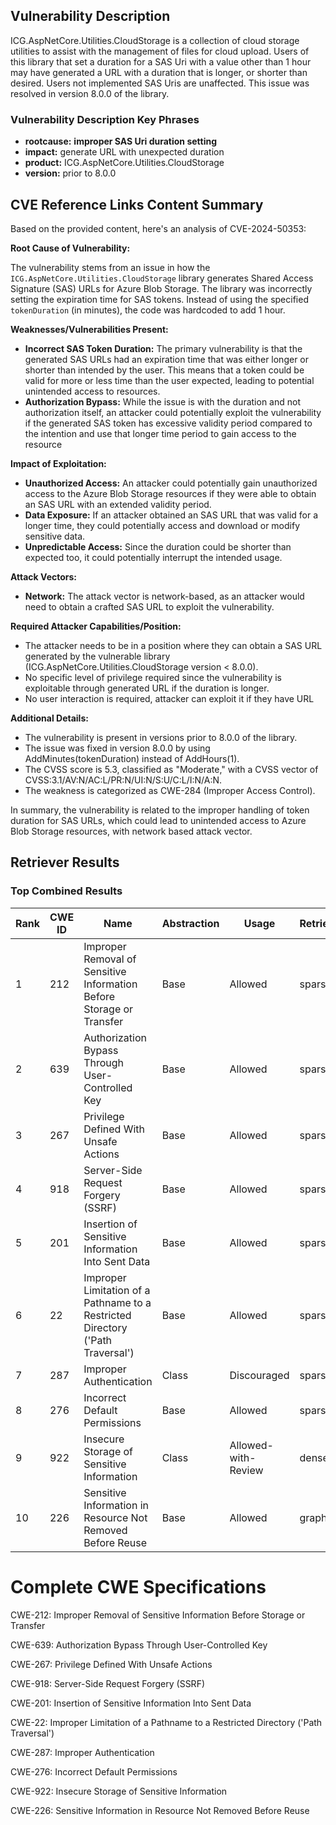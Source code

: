 ## Vulnerability Description
ICG.AspNetCore.Utilities.CloudStorage is a collection of cloud storage utilities to assist with the management of files for cloud upload. Users of this library that set a duration for a SAS Uri with a value other than 1 hour may have generated a URL with a duration that is longer, or shorter than desired. Users not implemented SAS Uris are unaffected. This issue was resolved in version 8.0.0 of the library.

### Vulnerability Description Key Phrases
- **rootcause:** **improper SAS Uri duration setting**
- **impact:** generate URL with unexpected duration
- **product:** ICG.AspNetCore.Utilities.CloudStorage
- **version:** prior to 8.0.0

## CVE Reference Links Content Summary
Based on the provided content, here's an analysis of CVE-2024-50353:

**Root Cause of Vulnerability:**

The vulnerability stems from an issue in how the `ICG.AspNetCore.Utilities.CloudStorage` library generates Shared Access Signature (SAS) URLs for Azure Blob Storage. The library was incorrectly setting the expiration time for SAS tokens. Instead of using the specified `tokenDuration` (in minutes), the code was hardcoded to add 1 hour.

**Weaknesses/Vulnerabilities Present:**

*   **Incorrect SAS Token Duration:** The primary vulnerability is that the generated SAS URLs had an expiration time that was either longer or shorter than intended by the user. This means that a token could be valid for more or less time than the user expected, leading to potential unintended access to resources.
*   **Authorization Bypass:** While the issue is with the duration and not authorization itself, an attacker could potentially exploit the vulnerability if the generated SAS token has excessive validity period compared to the intention and use that longer time period to gain access to the resource

**Impact of Exploitation:**

*   **Unauthorized Access:** An attacker could potentially gain unauthorized access to the Azure Blob Storage resources if they were able to obtain an SAS URL with an extended validity period.
*   **Data Exposure:** If an attacker obtained an SAS URL that was valid for a longer time, they could potentially access and download or modify sensitive data.
*   **Unpredictable Access:** Since the duration could be shorter than expected too, it could potentially interrupt the intended usage.

**Attack Vectors:**

*   **Network:** The attack vector is network-based, as an attacker would need to obtain a crafted SAS URL to exploit the vulnerability.

**Required Attacker Capabilities/Position:**

*   The attacker needs to be in a position where they can obtain a SAS URL generated by the vulnerable library (ICG.AspNetCore.Utilities.CloudStorage version < 8.0.0).
* No specific level of privilege required since the vulnerability is exploitable through generated URL if the duration is longer.
* No user interaction is required, attacker can exploit it if they have URL

**Additional Details:**

*   The vulnerability is present in versions prior to 8.0.0 of the library.
*   The issue was fixed in version 8.0.0 by using AddMinutes(tokenDuration) instead of AddHours(1).
*   The CVSS score is 5.3, classified as "Moderate," with a CVSS vector of CVSS:3.1/AV:N/AC:L/PR:N/UI:N/S:U/C:L/I:N/A:N.
*   The weakness is categorized as CWE-284 (Improper Access Control).

In summary, the vulnerability is related to the improper handling of token duration for SAS URLs, which could lead to unintended access to Azure Blob Storage resources, with network based attack vector.

## Retriever Results

### Top Combined Results

| Rank | CWE ID | Name | Abstraction | Usage  | Retrievers | Individual Scores |
|------|--------|------|-------------|-------|------------|-------------------|
| 1 | 212 | Improper Removal of Sensitive Information Before Storage or Transfer | Base | Allowed | sparse | 0.423 |
| 2 | 639 | Authorization Bypass Through User-Controlled Key | Base | Allowed | sparse | 0.405 |
| 3 | 267 | Privilege Defined With Unsafe Actions | Base | Allowed | sparse | 0.404 |
| 4 | 918 | Server-Side Request Forgery (SSRF) | Base | Allowed | sparse | 0.402 |
| 5 | 201 | Insertion of Sensitive Information Into Sent Data | Base | Allowed | sparse | 0.400 |
| 6 | 22 | Improper Limitation of a Pathname to a Restricted Directory ('Path Traversal') | Base | Allowed | sparse | 0.399 |
| 7 | 287 | Improper Authentication | Class | Discouraged | sparse | 0.397 |
| 8 | 276 | Incorrect Default Permissions | Base | Allowed | sparse | 0.396 |
| 9 | 922 | Insecure Storage of Sensitive Information | Class | Allowed-with-Review | dense | 0.353 |
| 10 | 226 | Sensitive Information in Resource Not Removed Before Reuse | Base | Allowed | graph | 0.003 |



# Complete CWE Specifications

CWE-212: Improper Removal of Sensitive Information Before Storage or Transfer

CWE-639: Authorization Bypass Through User-Controlled Key

CWE-267: Privilege Defined With Unsafe Actions

CWE-918: Server-Side Request Forgery (SSRF)

CWE-201: Insertion of Sensitive Information Into Sent Data

CWE-22: Improper Limitation of a Pathname to a Restricted Directory ('Path Traversal')

CWE-287: Improper Authentication

CWE-276: Incorrect Default Permissions

CWE-922: Insecure Storage of Sensitive Information

CWE-226: Sensitive Information in Resource Not Removed Before Reuse